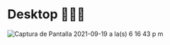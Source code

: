 # Desktop 🧑🏻‍💻
![Captura de Pantalla 2021-09-19 a la(s) 6 16 43 p  m](https://user-images.githubusercontent.com/85048477/133954749-0638e84a-cf95-4e7b-8a25-c578108dd551.png)
